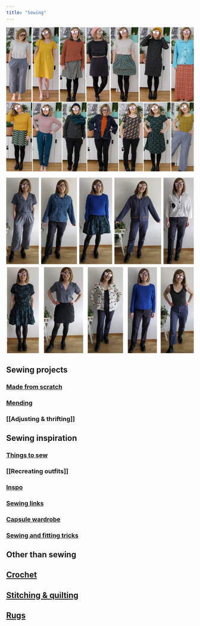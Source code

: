 ```yaml
---
title: "Sewing"
---
```


![](projects/attachments/Pasted%20image%2020230119203000.png)

![](projects/attachments/Screenshot%202024-06-01%20at%2021.58.15.png)

## Sewing projects
### [Made from scratch](projects/sewing/Made%20from%20scratch.md)
### [Mending](projects/sewing/Mending.md)
### [[Adjusting & thrifting]]


## Sewing inspiration
### [Things to sew](projects/sewing/Things%20to%20sew.md)

### [[Recreating outfits]]

### [Inspo](projects/sewing/Inspo.md)
### [Sewing links](projects/sewing/Sewing%20links.md)
### [Capsule wardrobe](projects/sewing/Capsule%20wardrobe.md)
### [Sewing and fitting tricks](projects/sewing/Sewing%20and%20fitting%20tricks.md)


## Other than sewing

## [Crochet](projects/sewing/Crochet.md)

## [Stitching & quilting](projects/sewing/stitching)

## [Rugs](projects/sewing/Rugs.md)






